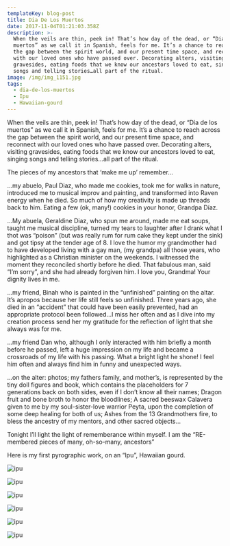 ```yaml
---
templateKey: blog-post
title: Dia De Los Muertos
date: 2017-11-04T01:21:03.358Z
description: >-
  When the veils are thin, peek in! That’s how day of the dead, or “Dia de los
  muertos” as we call it in Spanish, feels for me. It’s a chance to reach across
  the gap between the spirit world, and our present time space, and reconnect
  with our loved ones who have passed over. Decorating alters, visiting
  gravesides, eating foods that we know our ancestors loved to eat, singing
  songs and telling stories…all part of the ritual.
image: /img/img_1151.jpg
tags:
  - dia-de-los-muertos
  - Ipu
  - Hawaiian-gourd
---
```

When the veils are thin, peek in! That’s how day of the dead, or “Dia de los muertos” as we call it in Spanish, feels for me. It’s a chance to reach across the gap between the spirit world, and our present time space, and reconnect with our loved ones who have passed over. Decorating alters, visiting gravesides, eating foods that we know our ancestors loved to eat, singing songs and telling stories…all part of the ritual.

The pieces of my ancestors that ‘make me up’ remember…

…my abuelo, Paul Diaz, who made me cookies, took me for walks in nature, introduced me to musical improv and painting, and transformed into Raven energy when he died. So much of how my creativity is made up threads back to him. Eating a few (ok, many!) cookies in your honor, Grandpa Díaz.

…My abuela, Geraldine Diaz, who spun me around, made me eat soups, taught me musical discipline, turned my tears to laughter after I drank what I thot was “poison” (but was really rum for rum cake they kept under the sink) and got tipsy at the tender age of 8. I love the humor my grandmother had to have developed living with a gay man, (my grandpa) all those years, who highlighted as a Christian minister on the weekends. I witnessed the moment they reconciled shortly before he died. That fabulous man, said “I’m sorry”, and she had already forgiven him. I love you, Grandma! Your dignity lives in me.

…my friend, Binah who is painted in the “unfinished” painting on the altar. It’s apropos because her life still feels so unfinished. Three years ago, she died in an “accident” that could have been easily prevented, had an appropriate protocol been followed…I miss her often and as I dive into my creation process send her my gratitude for the reflection of light that she always was for me. 

…my friend Dan who, although I only interacted with him briefly a month before he passed, left a huge impression on my life and became a crossroads of my life with his passing. What a bright light he shone! I feel him often and always find him in funny and unexpected ways.

…on the alter: photos; my fathers family, and mother’s, is represented by the tiny doll figures and book, which contains the placeholders for 7 generations back on both sides, even if I don’t know all their names; Dragon fruit and bone broth to honor the bloodlines; A sacred beeswax Calavera given to me by my soul-sister-love warrior Peyta, upon the completion of some deep healing for both of us; Ashes from the 13 Grandmothers fire, to bless the ancestry of my mentors, and other sacred objects…

Tonight I’ll light the light of rememberance within myself. I am the “RE-membered pieces of many, oh-so-many, ancestors”

Here is my first pyrographic work, on an “Ipu”, Hawaiian gourd.

![ipu](/img/img_1154.jpg)

![ipu](/img/img_1155.jpg)

![ipu](/img/img_1156.jpg)

![ipu](/img/img_1157.jpg)

![ipu](/img/img_1158.jpg)

![ipu](/img/img_1159.jpg)
